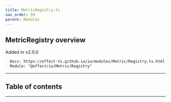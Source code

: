 ```yaml
---
title: MetricRegistry.ts
nav_order: 59
parent: Modules
---
```


## MetricRegistry overview

Added in v2.0.0

```md
- Docs: https://effect-ts.github.io/io/modules/Metric/Registry.ts.html
- Module: "@effect/io/Metric/Registry"
```

---

<h2 class="text-delta">Table of contents</h2>

---
